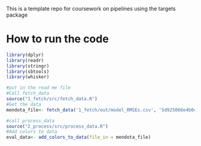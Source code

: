 This is a template repo for coursework on pipelines using the targets package

# How to run the code

```r
library(dplyr)
library(readr)
library(stringr)
library(sbtools)
library(whisker)

#put in the read me file
#Call fetch_data
source("1_fetch/src/fetch_data.R")
#Get the data
mendota_file<- fetch_data('1_fetch/out/model_RMSEs.csv', '5d925066e4b0c4f70d0d0599', 'me_RMSE.csv')

#call process_data
source("2_process/src/process_data.R")
#Add colors to data
eval_data<- add_colors_to_data(file_in = mendota_file)
```